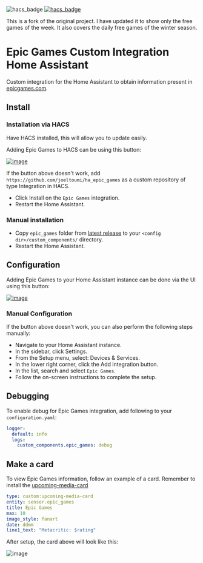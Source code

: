 ![hacs_badge](https://img.shields.io/badge/hacs-custom-orange.svg) [![hacs_badge](https://img.shields.io/badge/HACS-Default-41BDF5.svg)](https://github.com/hacs/integration)

This is a fork of the original project. I have updated it to show only the free games of the week. It also covers the daily free games of the winter season.

# Epic Games Custom Integration Home Assistant

Custom integration for the Home Assistant to obtain information present in [epicgames.com](https://www.epicgames.com/).

## Install

### Installation via HACS

Have HACS installed, this will allow you to update easily.

Adding Epic Games to HACS can be using this button:

[![image](https://my.home-assistant.io/badges/hacs_repository.svg)](https://my.home-assistant.io/redirect/hacs_repository/?owner=joeltoumi&repository=ha_epic_games&category=integration)

If the button above doesn't work, add `https://github.com/joeltoumi/ha_epic_games` as a custom repository of type Integration in HACS.

- Click Install on the `Epic Games` integration.
- Restart the Home Assistant.

### Manual installation

- Copy `epic_games` folder from [latest release](https://github.com/joeltoumi/ha_epic_games/releases/latest) to your `<config dir>/custom_components/` directory.
- Restart the Home Assistant.

## Configuration

Adding Epic Games to your Home Assistant instance can be done via the UI using this button:

[![image](https://my.home-assistant.io/badges/config_flow_start.svg)](https://my.home-assistant.io/redirect/config_flow_start?domain=epic_games)

### Manual Configuration

If the button above doesn't work, you can also perform the following steps manually:

- Navigate to your Home Assistant instance.
- In the sidebar, click Settings.
- From the Setup menu, select: Devices & Services.
- In the lower right corner, click the Add integration button.
- In the list, search and select `Epic Games`.
- Follow the on-screen instructions to complete the setup.

## Debugging

To enable debug for Epic Games integration, add following to your `configuration.yaml`:

```yaml
logger:
  default: info
  logs:
    custom_components.epic_games: debug
```

## Make a card

To view Epic Games information, follow an example of a card. Remember to install the [upcoming-media-card](https://github.com/NemesisRE/upcoming-media-card)

```yaml
type: custom:upcoming-media-card
entity: sensor.epic_games
title: Epic Games
max: 10
image_style: fanart
date: ddmm
line1_text: "Metacritic: $rating"
```

After setup, the card above will look like this:

![image](https://github.com/hudsonbrendon/ha_epic_games/assets/5201888/8aef226f-bae3-48f4-82b1-2d09b1990e2d)

[buymecoffee]: https://www.buymeacoffee.com/hudsonbrendon
[buymecoffeebedge]: https://camo.githubusercontent.com/cd005dca0ef55d7725912ec03a936d3a7c8de5b5/68747470733a2f2f696d672e736869656c64732e696f2f62616467652f6275792532306d6525323061253230636f666665652d646f6e6174652d79656c6c6f772e737667
